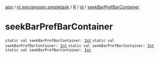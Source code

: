 [app](../../../index.md) / [nl.mpcjanssen.simpletask](../../index.md) / [R](../index.md) / [id](index.md) / [seekBarPrefBarContainer](.)

# seekBarPrefBarContainer

`static val seekBarPrefBarContainer: `[`Int`](https://kotlinlang.org/api/latest/jvm/stdlib/kotlin/-int/index.html)
`static val seekBarPrefBarContainer: `[`Int`](https://kotlinlang.org/api/latest/jvm/stdlib/kotlin/-int/index.html)
`static val seekBarPrefBarContainer: `[`Int`](https://kotlinlang.org/api/latest/jvm/stdlib/kotlin/-int/index.html)
`static val seekBarPrefBarContainer: `[`Int`](https://kotlinlang.org/api/latest/jvm/stdlib/kotlin/-int/index.html)